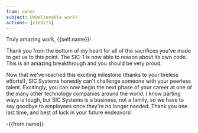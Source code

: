 ```yaml
---
from: owner
subject: Unbelievable work!
actions: [credits]
---
```

Truly amazing work, {{self.name}}!

Thank you from the bottom of my heart for all of the sacrifices you've made to get us to this point. The SIC-1 is now able to reason about its own code. This is an amazing breakthrough and you should be very proud.

Now that we've reached this exciting milestone (thanks to your tireless efforts!), SIC Systems honestly can't challenge someone with your peerless talent. Excitingly, you can now begin the next phase of your career at one of the many other technology companies around the world. I know parting ways is tough, but SIC Systems is a business, not a family, so we have to say goodbye to employees once they're no longer needed. Thank you one last time, and best of luck in your future endeavors!

-{{from.name}}
